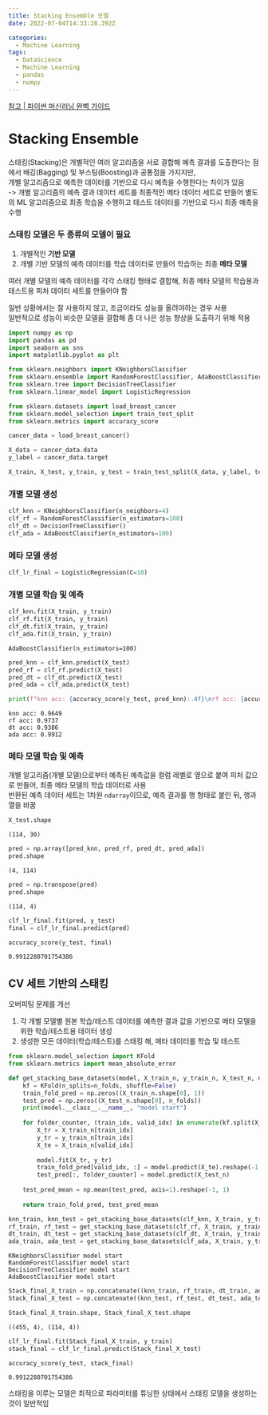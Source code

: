 ```yaml
---
title: Stacking Ensemble 모델
date: 2022-07-04T14:33:28.392Z

categories:
  - Machine Learning
tags:
  - DataScience
  - Machine Learning
  - pandas
  - numpy
---
```


[참고 | 파이썬 머신러닝 완벽 가이드]()  

# Stacking Ensemble
스태킹(Stacking)은 개별적인 여러 알고리즘을 서로 결합해 예측 결과를 도출한다는 점에서 배깅(Bagging) 및 부스팅(Boosting)과 공통점을 가지지만,  
개별 알고리즘으로 예측한 데이터를 기반으로 다시 예측을 수행한다는 차이가 있음  
-> 개별 알고리즘의 예측 결과 데이터 세트를 최종적인 메타 데이터 세트로 만들어 별도의 ML 알고리즘으로 최종 학습을 수행하고 테스트 데이터를 기반으로 다시 최종 예측을 수행

### 스태킹 모델은 두 종류의 모델이 필요  
1. 개별적인 **기반 모델**
2. 개별 기반 모델의 예측 데이터를 학습 데이터로 만들어 학습하는 최종 **메타 모델**

여러 개별 모델의 예측 데이터를 각각 스태킹 형태로 결합해, 최종 메타 모델의 학습용과 테스트용 피처 데이터 세트를 만들어야 함  

일반 상황에서는 잘 사용하지 않고, 조금이라도 성능을 올려야하는 경우 사용  
일반적으로 성능이 비슷한 모델을 결합해 좀 더 나은 성능 향상을 도출하기 위해 적용


```python
import numpy as np
import pandas as pd
import seaborn as sns
import matplotlib.pyplot as plt

from sklearn.neighbors import KNeighborsClassifier
from sklearn.ensemble import RandomForestClassifier, AdaBoostClassifier
from sklearn.tree import DecisionTreeClassifier
from sklearn.linear_model import LogisticRegression

from sklearn.datasets import load_breast_cancer
from sklearn.model_selection import train_test_split
from sklearn.metrics import accuracy_score
```


```python
cancer_data = load_breast_cancer()

X_data = cancer_data.data
y_label = cancer_data.target

X_train, X_test, y_train, y_test = train_test_split(X_data, y_label, test_size=0.2)
```

### 개별 모델 생성


```python
clf_knn = KNeighborsClassifier(n_neighbors=4)
clf_rf = RandomForestClassifier(n_estimators=100)
clf_dt = DecisionTreeClassifier()
clf_ada = AdaBoostClassifier(n_estimators=100)
```

### 메타 모델 생성


```python
clf_lr_final = LogisticRegression(C=10)
```

### 개별 모델 학습 및 예측


```python
clf_knn.fit(X_train, y_train)
clf_rf.fit(X_train, y_train)
clf_dt.fit(X_train, y_train)
clf_ada.fit(X_train, y_train)
```




    AdaBoostClassifier(n_estimators=100)




```python
pred_knn = clf_knn.predict(X_test)
pred_rf = clf_rf.predict(X_test)
pred_dt = clf_dt.predict(X_test)
pred_ada = clf_ada.predict(X_test)

print(f"knn acc: {accuracy_score(y_test, pred_knn):.4f}\nrf acc: {accuracy_score(y_test, pred_rf):.4f}\ndt acc: {accuracy_score(y_test, pred_dt):.4f}\nada acc: {accuracy_score(y_test, pred_ada):.4f}")
```

    knn acc: 0.9649
    rf acc: 0.9737
    dt acc: 0.9386
    ada acc: 0.9912
    

### 메타 모델 학습 및 예측
개별 알고리즘(개별 모델)으로부터 예측된 예측값을 컬럼 레벨로 옆으로 붙여 피처 값으로 만들어, 최종 메타 모델의 학습 데이터로 사용  
반환된 예측 데이터 세트는 1차원 `ndarray`이므로, 예측 결과를 행 형태로 붙인 뒤, 행과 열을 바꿈


```python
X_test.shape
```




    (114, 30)




```python
pred = np.array([pred_knn, pred_rf, pred_dt, pred_ada])
pred.shape
```




    (4, 114)




```python
pred = np.transpose(pred)
pred.shape
```




    (114, 4)




```python
clf_lr_final.fit(pred, y_test)
final = clf_lr_final.predict(pred)

accuracy_score(y_test, final)
```




    0.9912280701754386



## CV 세트 기반의 스태킹
오버피팅 문제를 개선  
1. 각 개별 모델별 원본 학습/테스트 데이터를 예측한 결과 값을 기반으로 메타 모델을 위한 학습/테스트용 데이터 생성
2. 생성한 모든 데이터(학습/테스트)를 스태킹 해, 메타 데이터를 학습 및 테스트


```python
from sklearn.model_selection import KFold
from sklearn.metrics import mean_absolute_error
```


```python
def get_stacking_base_datasets(model, X_train_n, y_train_n, X_test_n, n_folds):
    kf = KFold(n_splits=n_folds, shuffle=False)
    train_fold_pred = np.zeros((X_train_n.shape[0], 1))
    test_pred = np.zeros((X_test_n.shape[0], n_folds))
    print(model.__class__.__name__, "model start")
    
    for folder_counter, (train_idx, valid_idx) in enumerate(kf.split(X_train_n)):
        X_tr = X_train_n[train_idx]
        y_tr = y_train_n[train_idx]
        X_te = X_train_n[valid_idx]
        
        model.fit(X_tr, y_tr)
        train_fold_pred[valid_idx, :] = model.predict(X_te).reshape(-1, 1)
        test_pred[:, folder_counter] = model.predict(X_test_n)
    
    test_pred_mean = np.mean(test_pred, axis=1).reshape(-1, 1)
    
    return train_fold_pred, test_pred_mean
```


```python
knn_train, knn_test = get_stacking_base_datasets(clf_knn, X_train, y_train, X_test, 7)
rf_train, rf_test = get_stacking_base_datasets(clf_rf, X_train, y_train, X_test, 7)
dt_train, dt_test = get_stacking_base_datasets(clf_dt, X_train, y_train, X_test, 7)
ada_train, ada_test = get_stacking_base_datasets(clf_ada, X_train, y_train, X_test, 7)
```

    KNeighborsClassifier model start
    RandomForestClassifier model start
    DecisionTreeClassifier model start
    AdaBoostClassifier model start
    


```python
Stack_final_X_train = np.concatenate((knn_train, rf_train, dt_train, ada_train), axis=1)
Stack_final_X_test = np.concatenate((knn_test, rf_test, dt_test, ada_test), axis=1)

Stack_final_X_train.shape, Stack_final_X_test.shape
```




    ((455, 4), (114, 4))




```python
clf_lr_final.fit(Stack_final_X_train, y_train)
stack_final = clf_lr_final.predict(Stack_final_X_test)

accuracy_score(y_test, stack_final)
```




    0.9912280701754386



스태킹을 이루는 모델은 최적으로 파라미터를 튜닝한 상태에서 스태킹 모델을 생성하는 것이 일반적임  


